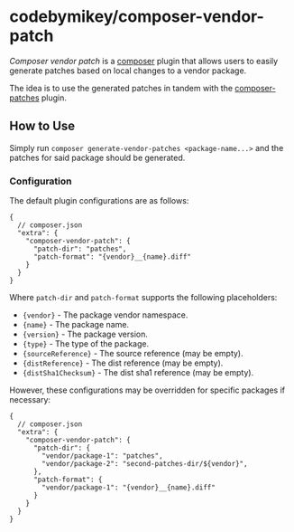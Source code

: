 # codebymikey/composer-vendor-patch

_Composer vendor patch_ is a [composer][composer] plugin that allows users to easily generate patches based
on local changes to a vendor package.

The idea is to use the generated patches in tandem with the [composer-patches][composer-patches] plugin.

## How to Use

Simply run `composer generate-vendor-patches <package-name...>` and the patches for said package should be generated.

### Configuration

The default plugin configurations are as follows:
```json5
{
  // composer.json
  "extra": {
    "composer-vendor-patch": {
      "patch-dir": "patches",
      "patch-format": "{vendor}__{name}.diff"
    }
  }
}
```

Where `patch-dir` and `patch-format` supports the following placeholders:
* `{vendor}` - The package vendor namespace.
* `{name}` - The package name.
* `{version}` - The package version.
* `{type}` - The type of the package.
* `{sourceReference}` - The source reference (may be empty).
* `{distReference}` - The dist reference (may be empty).
* `{distSha1Checksum}` - The dist sha1 reference (may be empty).

However, these configurations may be overridden for specific packages if necessary:
```json5
{
  // composer.json
  "extra": {
    "composer-vendor-patch": {
      "patch-dir": {
        "vendor/package-1": "patches",
        "vendor/package-2": "second-patches-dir/${vendor}",
      },
      "patch-format": {
        "vendor/package-1": "{vendor}__{name}.diff"
      }
    }
  }
}
```

[composer]: https://getcomposer.org/
[composer-patches]: https://github.com/cweagans/composer-patches
